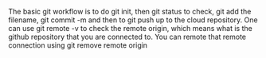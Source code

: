 The basic git workflow is to do git init, then git status to check, git add the filename, git commit -m and then to git push up to the cloud repository. 
One can use git remote -v to check the remote origin, which means what is the github repository that you are connected to. You can remote that remote connection using git remove remote origin 
